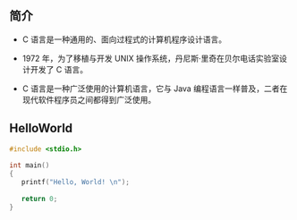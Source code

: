 ## 简介

* C 语言是一种通用的、面向过程式的计算机程序设计语言。

* 1972 年，为了移植与开发 UNIX 操作系统，丹尼斯·里奇在贝尔电话实验室设计开发了 C 语言。

* C 语言是一种广泛使用的计算机语言，它与 Java 编程语言一样普及，二者在现代软件程序员之间都得到广泛使用。


## HelloWorld

```c
#include <stdio.h>
 
int main()
{
   printf("Hello, World! \n");
   
   return 0;
}
```